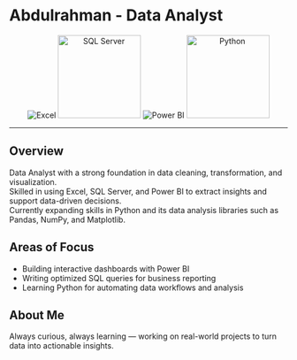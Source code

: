 # Abdulrahman - Data Analyst

<p align="center">
  <img src="https://img.icons8.com/color/150/microsoft-excel-2019--v1.png" alt="Excel" />
  <img src="https://upload.wikimedia.org/wikipedia/commons/8/87/Sql_data_base_with_logo.png" width="150" height="150" alt="SQL Server" />
  <img src="https://img.icons8.com/color/150/power-bi.png" alt="Power BI" />
  <img src="https://cdn.simpleicons.org/python/3776AB" width="150" height="150" alt="Python" />
</p>


---

## Overview

Data Analyst with a strong foundation in data cleaning, transformation, and visualization.  
Skilled in using Excel, SQL Server, and Power BI to extract insights and support data-driven decisions.  
Currently expanding skills in Python and its data analysis libraries such as Pandas, NumPy, and Matplotlib.

## Areas of Focus

- Building interactive dashboards with Power BI  
- Writing optimized SQL queries for business reporting  
- Learning Python for automating data workflows and analysis

## About Me

Always curious, always learning — working on real-world projects to turn data into actionable insights.
